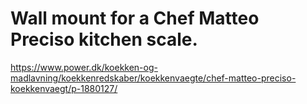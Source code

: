 # Wall mount for a Chef Matteo Preciso kitchen scale.

<https://www.power.dk/koekken-og-madlavning/koekkenredskaber/koekkenvaegte/chef-matteo-preciso-koekkenvaegt/p-1880127/>